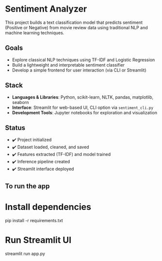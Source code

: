 # Sentiment Analyzer  
This project builds a text classification model that predicts sentiment (Positive or Negative) from movie review data using traditional NLP and machine learning techniques.

## Goals
- Explore classical NLP techniques using TF-IDF and Logistic Regression
- Build a lightweight and interpretable sentiment classifier
- Develop a simple frontend for user interaction (via CLI or Streamlit)

## Stack
- **Languages & Libraries**: Python, scikit-learn, NLTK, pandas, matplotlib, seaborn
- **Interface**: Streamlit for web-based UI, CLI option via `sentiment_cli.py`
- **Development Tools**: Jupyter notebooks for exploration and visualization

## Status
- ✔️ Project initialized
- ✔️ Dataset loaded, cleaned, and saved
- ✔️ Features extracted (TF-IDF) and model trained
- ✔️ Inference pipeline created
- ✔️ Streamlit interface deployed

## To run the app
# Install dependencies
pip install -r requirements.txt

# Run Streamlit UI
streamlit run app.py
